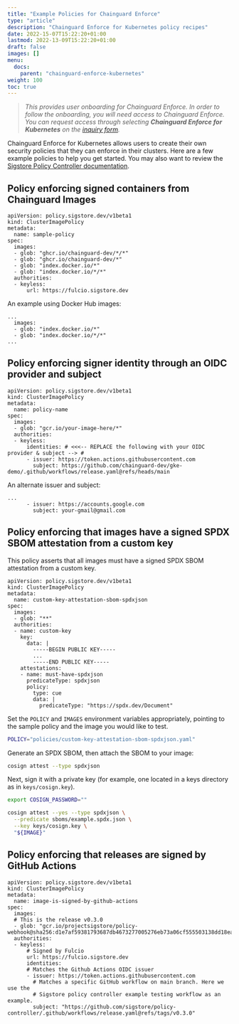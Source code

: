 ```yaml
---
title: "Example Policies for Chainguard Enforce"
type: "article"
description: "Chainguard Enforce for Kubernetes policy recipes"
date: 2022-15-07T15:22:20+01:00
lastmod: 2022-13-09T15:22:20+01:00
draft: false
images: []
menu:
  docs:
    parent: "chainguard-enforce-kubernetes"
weight: 100
toc: true
---
```


> _This provides user onboarding for Chainguard Enforce. In order to follow the onboarding, you will need access to Chainguard Enforce. You can request access through selecting **Chainguard Enforce for Kubernetes** on the [inquiry form](https://www.chainguard.dev/get-demo?utm_source=docs)._

Chainguard Enforce for Kubernetes allows users to create their own security policies that they can enforce in their clusters. Here are a few example policies to help you get started. You may also want to review the [Sigstore Policy Controller documentation](https://docs.sigstore.dev/policy-controller/overview).

## Policy enforcing signed containers from Chainguard Images

```
apiVersion: policy.sigstore.dev/v1beta1
kind: ClusterImagePolicy
metadata:
  name: sample-policy
spec:
  images:
  - glob: "ghcr.io/chainguard-dev/*/*"
  - glob: "ghcr.io/chainguard-dev/*"
  - glob: "index.docker.io/*"
  - glob: "index.docker.io/*/*"
  authorities:
  - keyless:
      url: https://fulcio.sigstore.dev
```

An example using Docker Hub images:

```
...
  images:
  - glob: "index.docker.io/*"
  - glob: "index.docker.io/*/*"
...
```

## Policy enforcing signer identity through an OIDC provider and subject

```
apiVersion: policy.sigstore.dev/v1beta1
kind: ClusterImagePolicy
metadata:
  name: policy-name
spec:
  images:
  - glob: "gcr.io/your-image-here/*"
  authorities:
  - keyless:
      identities: # <<<-- REPLACE the following with your OIDC provider & subject --> #
      - issuer: https://token.actions.githubusercontent.com
        subject: https://github.com/chainguard-dev/gke-demo/.github/workflows/release.yaml@refs/heads/main
```

An alternate issuer and subject:

```
...
      - issuer: https://accounts.google.com
        subject: your-gmail@gmail.com
```

## Policy enforcing that images have a signed SPDX SBOM attestation from a custom key

This policy asserts that all images must have a signed SPDX SBOM attestation from a custom key.

```
apiVersion: policy.sigstore.dev/v1beta1
kind: ClusterImagePolicy
metadata:
  name: custom-key-attestation-sbom-spdxjson
spec:
  images:
  - glob: "**"
  authorities:
  - name: custom-key
    key:
      data: |
        -----BEGIN PUBLIC KEY-----
        ...
        -----END PUBLIC KEY-----
    attestations:
    - name: must-have-spdxjson
      predicateType: spdxjson
      policy:
        type: cue
        data: |
          predicateType: "https://spdx.dev/Document"
```

Set the `POLICY` and `IMAGES` environment variables appropriately, pointing to the sample policy and the image you would like to test.

```sh
POLICY="policies/custom-key-attestation-sbom-spdxjson.yaml"
```

Generate an SPDX SBOM, then attach the SBOM to your image:

```sh
cosign attest --type spdxjson
```

Next, sign it with a private key (for example, one located in a keys directory as in `keys/cosign.key`).

```sh
export COSIGN_PASSWORD=""

cosign attest --yes --type spdxjson \
  --predicate sboms/example.spdx.json \
  --key keys/cosign.key \
  "${IMAGE}"
```


## Policy enforcing that releases are signed by GitHub Actions

```
apiVersion: policy.sigstore.dev/v1beta1
kind: ClusterImagePolicy
metadata:
  name: image-is-signed-by-github-actions
spec:
  images:
  # This is the release v0.3.0
  - glob: "gcr.io/projectsigstore/policy-webhook@sha256:d1e7af59381793687db4673277005276eb73a06cf555503138dd18eaa1ca47d6"
  authorities:
  - keyless:
      # Signed by Fulcio
      url: https://fulcio.sigstore.dev
      identities:
      # Matches the Github Actions OIDC issuer
      - issuer: https://token.actions.githubusercontent.com
        # Matches a specific GitHub workflow on main branch. Here we use the
        # Sigstore policy controller example testing workflow as an example.
        subject: "https://github.com/sigstore/policy-controller/.github/workflows/release.yaml@refs/tags/v0.3.0"
```